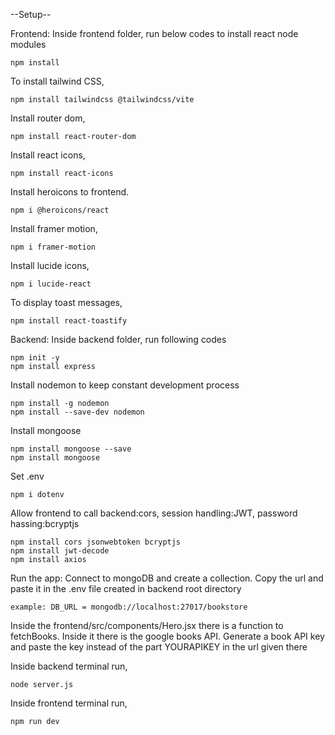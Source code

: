 --Setup--

Frontend:
Inside frontend folder, run below codes to install react node modules
    
    npm install

To install tailwind CSS, 
    
    npm install tailwindcss @tailwindcss/vite

Install router dom,
    
    npm install react-router-dom

Install react icons,
   
    npm install react-icons
    
Install heroicons to frontend.
    
    npm i @heroicons/react

Install framer motion,
    
    npm i framer-motion

Install lucide icons,
    
    npm i lucide-react

To display toast messages,
    
    npm install react-toastify





Backend:
Inside backend folder, run following codes
    
    npm init -y
    npm install express

Install nodemon to keep constant development process
    
    npm install -g nodemon
    npm install --save-dev nodemon

Install mongoose
   
    npm install mongoose --save
    npm install mongoose

Set .env
    
    npm i dotenv

Allow frontend to call backend:cors, session handling:JWT, password hassing:bcryptjs
    
    npm install cors jsonwebtoken bcryptjs
    npm install jwt-decode
    npm install axios






Run the app:
Connect to mongoDB and create a collection.
Copy the url and paste it in the .env file created in backend root directory
    
    example: DB_URL = mongodb://localhost:27017/bookstore

Inside the frontend/src/components/Hero.jsx there is a function to fetchBooks. Inside it there is the google books API.
Generate a book API key and paste the key instead of the part YOURAPIKEY in the url given there

Inside backend terminal run,
   
    node server.js

Inside frontend terminal run,
    
    npm run dev

